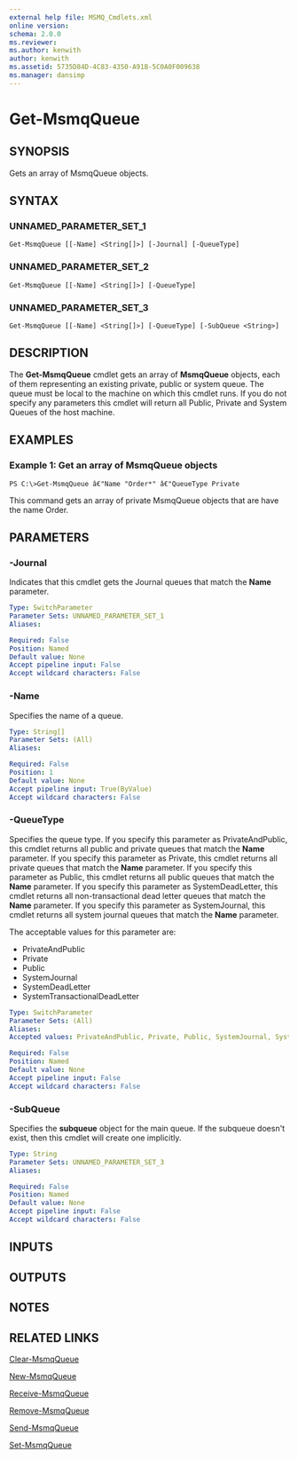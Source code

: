 ```yaml
---
external help file: MSMQ_Cmdlets.xml
online version: 
schema: 2.0.0
ms.reviewer:
ms.author: kenwith
author: kenwith
ms.assetid: 5735D84D-4C83-4350-A91B-5C0A0F009638
ms.manager: dansimp
---
```


# Get-MsmqQueue

## SYNOPSIS
Gets an array of MsmqQueue objects.

## SYNTAX

### UNNAMED_PARAMETER_SET_1
```
Get-MsmqQueue [[-Name] <String[]>] [-Journal] [-QueueType]
```

### UNNAMED_PARAMETER_SET_2
```
Get-MsmqQueue [[-Name] <String[]>] [-QueueType]
```

### UNNAMED_PARAMETER_SET_3
```
Get-MsmqQueue [[-Name] <String[]>] [-QueueType] [-SubQueue <String>]
```

## DESCRIPTION
The **Get-MsmqQueue** cmdlet gets an array of **MsmqQueue** objects, each of them representing an existing private, public or system queue.
The queue must be local to the machine on which this cmdlet runs.
If you do not specify any parameters this cmdlet will return all Public, Private and System Queues of the host machine.

## EXAMPLES

### Example 1: Get an array of MsmqQueue objects
```
PS C:\>Get-MsmqQueue â€"Name "Order*" â€"QueueType Private
```

This command gets an array of private MsmqQueue objects that are have the name Order.

## PARAMETERS

### -Journal
Indicates that this cmdlet gets the Journal queues that match the **Name** parameter.

```yaml
Type: SwitchParameter
Parameter Sets: UNNAMED_PARAMETER_SET_1
Aliases: 

Required: False
Position: Named
Default value: None
Accept pipeline input: False
Accept wildcard characters: False
```

### -Name
Specifies the name of a queue.

```yaml
Type: String[]
Parameter Sets: (All)
Aliases: 

Required: False
Position: 1
Default value: None
Accept pipeline input: True(ByValue)
Accept wildcard characters: False
```

### -QueueType
Specifies the queue type.
If you specify this parameter as PrivateAndPublic, this cmdlet returns all public and private queues that match the **Name** parameter.
If you specify this parameter as Private, this cmdlet returns all private queues that match the **Name** parameter.
If you specify this parameter as Public, this cmdlet returns all public queues that match the **Name** parameter.
If you specify this parameter as SystemDeadLetter, this cmdlet returns all non-transactional dead letter queues that match the **Name** parameter.
If you specify this parameter as SystemJournal, this cmdlet returns all system journal queues that match the **Name** parameter. 

The acceptable values for this parameter are:
- PrivateAndPublic
- Private
- Public
- SystemJournal
- SystemDeadLetter
- SystemTransactionalDeadLetter

```yaml
Type: SwitchParameter
Parameter Sets: (All)
Aliases: 
Accepted values: PrivateAndPublic, Private, Public, SystemJournal, SystemDeadLetter, SystemTransactionalDeadLetter

Required: False
Position: Named
Default value: None
Accept pipeline input: False
Accept wildcard characters: False
```

### -SubQueue
Specifies the **subqueue** object for the main queue.
If the subqueue doesn't exist, then this cmdlet will create one implicitly.

```yaml
Type: String
Parameter Sets: UNNAMED_PARAMETER_SET_3
Aliases: 

Required: False
Position: Named
Default value: None
Accept pipeline input: False
Accept wildcard characters: False
```

## INPUTS

## OUTPUTS

## NOTES

## RELATED LINKS

[Clear-MsmqQueue](./Clear-MsmqQueue.md)

[New-MsmqQueue](./New-MsmqQueue.md)

[Receive-MsmqQueue](./Receive-MsmqQueue.md)

[Remove-MsmqQueue](./Remove-MsmqQueue.md)

[Send-MsmqQueue](./Send-MsmqQueue.md)

[Set-MsmqQueue](./Set-MsmqQueue.md)

